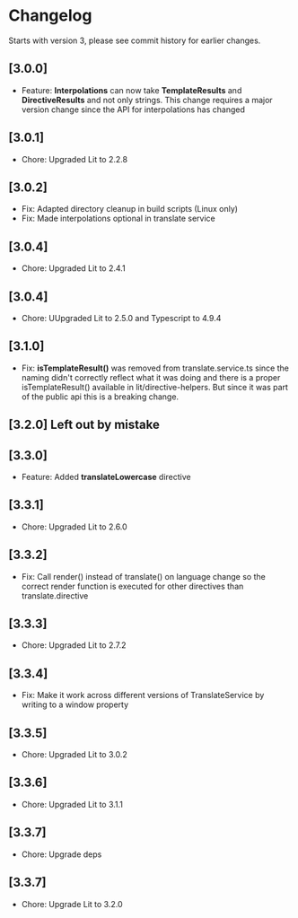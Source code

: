 # Changelog
Starts with version 3, please see commit history for earlier changes.

## [3.0.0]
- Feature: **Interpolations** can now take **TemplateResults** and **DirectiveResults** and not only strings. This change requires a major version change since the API for interpolations has changed

## [3.0.1]
- Chore: Upgraded Lit to 2.2.8

## [3.0.2]
- Fix: Adapted directory cleanup in build scripts (Linux only)
- Fix: Made interpolations optional in translate service

## [3.0.4]
- Chore: Upgraded Lit to 2.4.1

## [3.0.4]
- Chore: UUpgraded Lit to 2.5.0 and Typescript to 4.9.4

## [3.1.0]
- Fix: **isTemplateResult()** was removed from translate.service.ts since the naming didn't correctly reflect what it was doing and there is a proper
  isTemplateResult() available in lit/directive-helpers. But since it was part of the public api this is a breaking change.

## [3.2.0] Left out by mistake

## [3.3.0]
- Feature: Added **translateLowercase** directive

## [3.3.1]
- Chore: Upgraded Lit to 2.6.0

## [3.3.2]
- Fix: Call render() instead of translate() on language change so the correct render function is executed for other directives than translate.directive

## [3.3.3]
- Chore: Upgraded Lit to 2.7.2

## [3.3.4]
- Fix: Make it work across different versions of TranslateService by writing to a window property

## [3.3.5]
- Chore: Upgraded Lit to 3.0.2

## [3.3.6]
- Chore: Upgraded Lit to 3.1.1

## [3.3.7]
- Chore: Upgrade deps

## [3.3.7]
- Chore: Upgrade Lit to 3.2.0